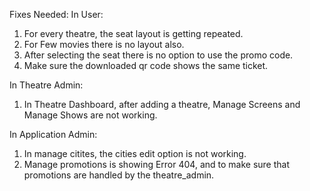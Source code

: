 Fixes Needed:
In User:

1. For every theatre, the seat layout is getting repeated.
2. For Few movies there is no layout also.
3. After selecting the seat there is no option to use the promo code.
4. Make sure the downloaded qr code shows the same ticket.


In Theatre Admin:
1. In Theatre Dashboard, after adding a theatre, Manage Screens and Manage Shows are not working.

In Application Admin:
1. In manage citites, the cities edit option is not working.
2. Manage promotions is showing Error 404, and to make sure that promotions are handled by the theatre_admin.
